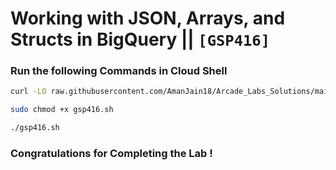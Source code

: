 # Working with JSON, Arrays, and Structs in BigQuery || `[GSP416]`

### Run the following Commands in Cloud Shell

```bash
curl -LO raw.githubusercontent.com/AmanJain18/Arcade_Labs_Solutions/main/Working%20with%20JSON%2C%20Arrays%2C%20and%20Structs%20in%20BigQuery/gsp416.sh

sudo chmod +x gsp416.sh

./gsp416.sh
```

### Congratulations for Completing the Lab !
